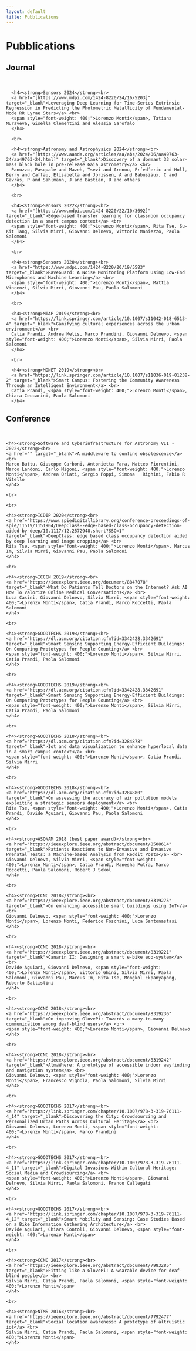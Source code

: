```yaml
---
layout: default
title: Pubblications
---
```

# Pubblications


<div id="journal">
  <p>
  <h2>Journal</h2>
      <br>
      
      <h4><strong>Sensors 2024</strong><br>
      <a href="[https://www.mdpi.com/1424-8220/24/16/5203]" target="_blank">Leveraging Deep Learning for Time-Series Extrinsic Regression in Predicting the Photometric Metallicity of Fundamental-Mode RR Lyrae Stars</a> <br>
      <span style="font-weight: 400;">Lorenzo Monti</span>, Tatiana Muraveva, Gisella Clementini and Alessia Garofalo
      </h4>
      
      <br>
      
      <h4><strong>Astronomy and Astrophysics 2024</strong><br>
      <a href="[https://www.aanda.org/articles/aa/abs/2024/06/aa49763-24/aa49763-24.html]" target="_blank">Discovery of a dormant 33 solar-mass black hole in pre-release Gaia astrometry</a> <br>
      Panuzzo, Pasquale and Mazeh, Tsevi and Arenou, Fr´ed´eric and Holl, Berry and Caffau, Elisabetta and Jorissen, A and Babusiaux, C and Gavras, P and Sahlmann, J and Bastian, U and others
      </h4>
      
      <br>
      
      <h4><strong>Sensors 2022</strong><br>
      <a href="[https://www.mdpi.com/1424-8220/22/10/3692]" target="_blank">Edge-based transfer learning for classroom occupancy detection in a smart campus context</a> <br>
      <span style="font-weight: 400;">Lorenzo Monti</span>, Rita Tse, Su-Kit Tang, Silvia Mirri, Giovanni Delnevo, Vittorio Maniezzo, Paola Salomoni
      </h4>
      
      <br>

      <h4><strong>Sensors 2020</strong><br>
      <a href="https://www.mdpi.com/1424-8220/20/19/5583" target="_blank">RaveGuard: A Noise Monitoring Platform Using Low-End Microphones and Machine Learning</a> <br>
      <span style="font-weight: 400;">Lorenzo Monti</span>, Mattia Vincenzi, Silvia Mirri, Giovanni Pau, Paola Salomoni
      </h4>

      <br>

      <h4><strong>MTAP 2019</strong><br>
      <a href="https://link.springer.com/article/10.1007/s11042-018-6513-4" target="_blank">Gamifying cultural experiences across the urban environment</a> <br>
      Catia Prandi, Andrea Melis, Marco Prandini, Giovanni Delnevo, <span style="font-weight: 400;">Lorenzo Monti</span>, Silvia Mirri, Paola Salomoni
      </h4>

      <br>

      <h4><strong>MONET 2019</strong><br>
      <a href="https://link.springer.com/article/10.1007/s11036-019-01238-2" target="_blank">Smart Campus: Fostering the Community Awareness Through an Intelligent Environment</a> <br>
      Catia Prandi, <span style="font-weight: 400;">Lorenzo Monti</span>, Chiara Ceccarini, Paola Salomoni
      </h4>

  </p>
</div>

<div id="conference">
  <p>
  <h2>Conference</h2>
    <br>

    <h4><strong>Software and Cyberinfrastructure for Astronomy VII - 2022</strong><br>
    <a href="" target="_blank">A middleware to confine obsolescence</a> <br>
    Marco Buttu, Giuseppe Carboni, Antonietta Fara, Matteo Fiorentini, Marco Landoni, Carlo Migoni, <span style="font-weight: 400;">Lorenzo Monti</span>, Andrea Orlati, Sergio Poppi, Simona   Righini, Fabio R Vitello
    </h4>

    <br>
  
    <br>

    <h4><strong>ICDIP 2020</strong><br>
    <a href="https://www.spiedigitallibrary.org/conference-proceedings-of-spie/11519/1151904/DeepClass--edge-based-class-occupancy-detection-aided-by-deep/10.1117/12.2572948.short?SSO=1" target="_blank">DeepClass: edge based class occupancy detection aided by deep learning and image cropping</a> <br>
    Rita Tse, <span style="font-weight: 400;">Lorenzo Monti</span>, Marcus Im, Silvia Mirri, Giovanni Pau, Paola Salomoni
    </h4>

    <br>

    <h4><strong>ICCCN 2019</strong><br>
    <a href="https://ieeexplore.ieee.org/document/8847078" target="_blank">What Do Patients Tell Doctors on the Internet? Ask AI How To Valorize Online Medical Conversations</a> <br>
    Luca Casini, Giovanni Delnevo, Silvia Mirri, <span style="font-weight: 400;">Lorenzo Monti</span>, Catia Prandi, Marco Roccetti, Paola Salomoni
    </h4>

    <br>

    <h4><strong>GOODTECHS 2019</strong><br>
    <a href="https://dl.acm.org/citation.cfm?id=3342428.3342691" target="_blank">Smart Sensing Supporting Energy-Efficient Buildings: On Comparing Prototypes for People Counting</a> <br>
    <span style="font-weight: 400;">Lorenzo Monti</span>, Silvia Mirri, Catia Prandi, Paola Salomoni
    </h4>

    <br>

    <h4><strong>GOODTECHS 2019</strong><br>
    <a href="https://dl.acm.org/citation.cfm?id=3342428.3342691" target="_blank">Smart Sensing Supporting Energy-Efficient Buildings: On Comparing Prototypes for People Counting</a> <br>
    <span style="font-weight: 400;">Lorenzo Monti</span>, Silvia Mirri, Catia Prandi, Paola Salomoni
    </h4>

    <br>

    <h4><strong>GOODTECHS 2018</strong><br>
    <a href="https://dl.acm.org/citation.cfm?id=3284878" target="_blank">Iot and data visualization to enhance hyperlocal data in a smart campus context</a> <br>
    <span style="font-weight: 400;">Lorenzo Monti</span>, Catia Prandi, Silvia Mirri
    </h4>

    <br>

    <h4><strong>GOODTECHS 2018</strong><br>
    <a href="https://dl.acm.org/citation.cfm?id=3284880" target="_blank">On assessing the accuracy of air pollution models exploiting a strategic sensors deployment</a> <br>
    Rita Tse, <span style="font-weight: 400;">Lorenzo Monti</span>, Catia Prandi, Davide Aguiari, Giovanni Pau, Paola Salomoni
    </h4>

    <br>

    <h4><strong>ASONAM 2018 (best paper award)</strong><br>
    <a href="https://ieeexplore.ieee.org/abstract/document/8508614" target="_blank">Patients Reactions to Non-Invasive and Invasive Prenatal Tests: a Machine-based Analysis from Reddit Posts</a> <br>
    Giovanni Delnevo, Silvia Mirri, <span style="font-weight: 400;">Lorenzo Monti</span>, Catia Prandi, Manesha Putra, Marco Roccetti, Paola Salomoni, Robert J Sokol
    </h4>

    <br>

    <h4><strong>CCNC 2018</strong><br>
    <a href="https://ieeexplore.ieee.org/abstract/document/8319275" target="_blank">On enhancing accessible smart buildings using IoT</a> <br>
    Giovanni Delnevo, <span style="font-weight: 400;">Lorenzo Monti</span>, Lorenzo Monti, Federico Foschini, Luca Santonastasi
    </h4>

    <br>

    <h4><strong>CCNC 2018</strong><br>
    <a href="https://ieeexplore.ieee.org/abstract/document/8319221" target="_blank">Canarin II: Designing a smart e-bike eco-system</a> <br>
    Davide Aguiari, Giovanni Delnevo, <span style="font-weight: 400;">Lorenzo Monti</span>, Vittorio Ghini, Silvia Mirri, Paola Salomoni, Giovanni Pau, Marcus Im, Rita Tse, Mongkol Ekpanyapong, Roberto Battistini
    </h4>

    <br>

    <h4><strong>CCNC 2018</strong><br>
    <a href="https://ieeexplore.ieee.org/abstract/document/8319236" target="_blank">On improving GlovePi: Towards a many-to-many communication among deaf-blind users</a> <br>
    <span style="font-weight: 400;">Lorenzo Monti</span>, Giovanni Delnevo
    </h4>

    <br>

    <h4><strong>CCNC 2018</strong><br>
    <a href="https://ieeexplore.ieee.org/abstract/document/8319242" target="_blank">AlmaWhere: A prototype of accessible indoor wayfinding and navigation system</a> <br>
    Giovanni Delnevo, <span style="font-weight: 400;">Lorenzo Monti</span>, Francesco Vignola, Paola Salomoni, Silvia Mirri
    </h4>

    <br>

    <h4><strong>GOODTECHS 2017</strong><br>
    <a href="https://link.springer.com/chapter/10.1007/978-3-319-76111-4_14" target="_blank">Discovering the City: Crowdsourcing and Personalized Urban Paths Across Cultural Heritage</a> <br>
    Giovanni Delnevo, Lorenzo Monti, <span style="font-weight: 400;">Lorenzo Monti</span>, Marco Prandini
    </h4>

    <br>

    <h4><strong>GOODTECHS 2017</strong><br>
    <a href="https://link.springer.com/chapter/10.1007/978-3-319-76111-4_11" target="_blank">Digital Invasions Within Cultural Heritage: Social Media and Crowdsourcing</a> <br>
    <span style="font-weight: 400;">Lorenzo Monti</span>, Giovanni Delnevo, Silvia Mirri, Paola Salomoni, Franco Callegati
    </h4>

    <br>

    <h4><strong>GOODTECHS 2017</strong><br>
    <a href="https://link.springer.com/chapter/10.1007/978-3-319-76111-4_12" target="_blank">Smart Mobility and Sensing: Case Studies Based on a Bike Information Gathering Architecture</a> <br>
    Davide Aguiari, Chiara Contoli, Giovanni Delnevo, <span style="font-weight: 400;">Lorenzo Monti</span>
    </h4>

    <br>

    <h4><strong>CCNC 2017</strong><br>
    <a href="https://ieeexplore.ieee.org/abstract/document/7983285" target="_blank">Fitting like a GlovePi: A wearable device for deaf-blind people</a> <br>
    Silvia Mirri, Catia Prandi, Paola Salomoni, <span style="font-weight: 400;">Lorenzo Monti</span>
    </h4>

    <br>

    <h4><strong>NTMS 2016</strong><br>
    <a href="https://ieeexplore.ieee.org/abstract/document/7792477" target="_blank">Social location awareness: A prototype of altruistic iot</a> <br>
    Silvia Mirri, Catia Prandi, Paola Salomoni, <span style="font-weight: 400;">Lorenzo Monti</span>
    </h4>

  </p>
</div>
